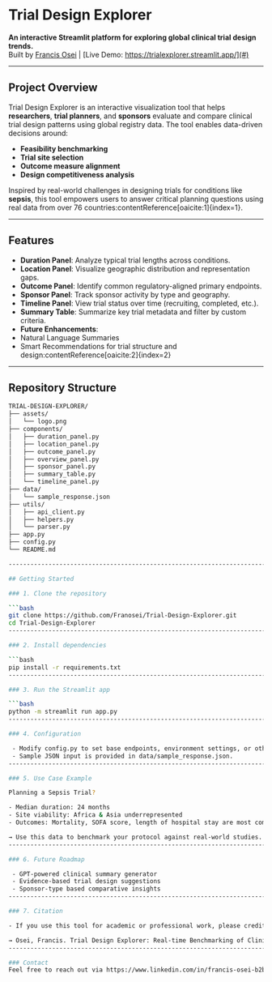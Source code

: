 # Trial Design Explorer

**An interactive Streamlit platform for exploring global clinical trial design trends.**  
Built by [Francis Osei](https://github.com/Franosei) | [Live Demo: https://trialexplorer.streamlit.app/](#)

---

## Project Overview

Trial Design Explorer is an interactive visualization tool that helps **researchers**, **trial planners**, and **sponsors** evaluate and compare clinical trial design patterns using global registry data. The tool enables data-driven decisions around:

- **Feasibility benchmarking**
- **Trial site selection**
- **Outcome measure alignment**
- **Design competitiveness analysis**

Inspired by real-world challenges in designing trials for conditions like **sepsis**, this tool empowers users to answer critical planning questions using real data from over 76 countries:contentReference[oaicite:1]{index=1}.

---

## Features

-  **Duration Panel**: Analyze typical trial lengths across conditions.
-  **Location Panel**: Visualize geographic distribution and representation gaps.
-  **Outcome Panel**: Identify common regulatory-aligned primary endpoints.
-  **Sponsor Panel**: Track sponsor activity by type and geography.
-  **Timeline Panel**: View trial status over time (recruiting, completed, etc.).
-  **Summary Table**: Summarize key trial metadata and filter by custom criteria.
-  **Future Enhancements**:
  - Natural Language Summaries
  - Smart Recommendations for trial structure and design:contentReference[oaicite:2]{index=2}

---

## Repository Structure

```bash
TRIAL-DESIGN-EXPLORER/
├── assets/
│   └── logo.png
├── components/
│   ├── duration_panel.py
│   ├── location_panel.py
│   ├── outcome_panel.py
│   ├── overview_panel.py
│   ├── sponsor_panel.py
│   ├── summary_table.py
│   └── timeline_panel.py
├── data/
│   └── sample_response.json
├── utils/
│   ├── api_client.py
│   ├── helpers.py
│   └── parser.py
├── app.py
├── config.py
└── README.md

--------------------------------------------------------------------------------------------------------------------------------------------------------------------------------------------------------------------------------------

## Getting Started

### 1. Clone the repository

```bash
git clone https://github.com/Franosei/Trial-Design-Explorer.git
cd Trial-Design-Explorer
-------------------------------------------------------------------------------------------------------------------

### 2. Install dependencies

```bash
pip install -r requirements.txt
-------------------------------------------------------------------------------------------------------------------

### 3. Run the Streamlit app

```bash
python -m streamlit run app.py
-------------------------------------------------------------------------------------------------------------------

### 4. Configuration

 - Modify config.py to set base endpoints, environment settings, or other parameters as needed.
 - Sample JSON input is provided in data/sample_response.json.
-------------------------------------------------------------------------------------------------------------------

### 5. Use Case Example

Planning a Sepsis Trial?

- Median duration: 24 months
- Site viability: Africa & Asia underrepresented
- Outcomes: Mortality, SOFA score, length of hospital stay are most common

→ Use this data to benchmark your protocol against real-world studies.
-------------------------------------------------------------------------------------------------------------------

### 6. Future Roadmap

 - GPT-powered clinical summary generator
 - Evidence-based trial design suggestions
 - Sponsor-type based comparative insights
-------------------------------------------------------------------------------------------------------------------

### 7. Citation

- If you use this tool for academic or professional work, please credit:

→ Osei, Francis. Trial Design Explorer: Real-time Benchmarking of Clinical Trials Using Registry Data. 2025.
-------------------------------------------------------------------------------------------------------------------

### Contact
Feel free to reach out via https://www.linkedin.com/in/francis-osei-b2b02116a/ for collaborations or feedback!